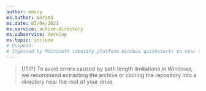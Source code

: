 ```yaml
---
author: mmacy
ms.author: marsma
ms.date: 03/04/2021
ms.service: active-directory
ms.subservice: develop
ms.topic: include
# Purpose:
# Ingested by Microsoft identity platform Windows quickstarts to near the download links
---
```

> [!TIP] To avoid errors caused by path length limitations in Windows, we recommend extracting the archive or cloning the repository into a directory near the root of your drive.

